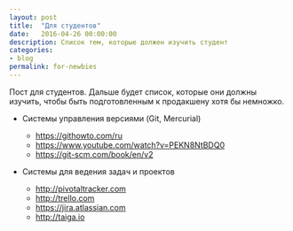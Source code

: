 ```yaml
---
layout: post
title:  "Для студентов"
date:   2016-04-26 00:00:00
description: Список тем, которые должен изучить студент
categories:
- blog
permalink: for-newbies
---
```


Пост для студентов. Дальше будет список, которые они должны изучить,
чтобы быть подготовленным к продакшену хотя бы немножко.

* Системы управления версиями (Git, Mercurial)
    - <https://githowto.com/ru>
    - <https://www.youtube.com/watch?v=PEKN8NtBDQ0>
    - <https://git-scm.com/book/en/v2>

* Системы для ведения задач и проектов
    - <http://pivotaltracker.com>
    - <http://trello.com>
    - <https://jira.atlassian.com>
    - <http://taiga.io>
